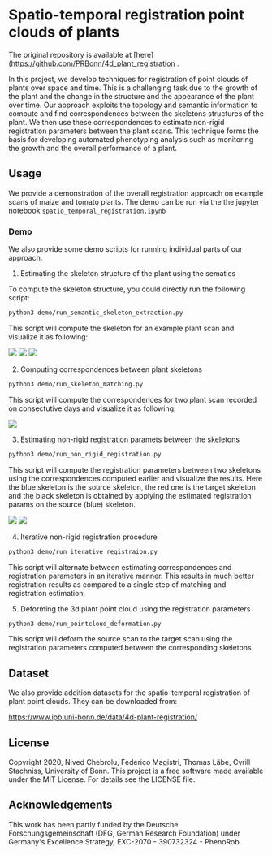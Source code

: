 # Spatio-temporal registration point clouds of plants
The original repository is available at [here](https://github.com/PRBonn/4d_plant_registration .


In this project, we develop techniques for registration of point clouds of plants over space and time.
This is a challenging task due to the growth of the plant and the change in the structure and the 
appearance of the plant over time. Our approach exploits the topology and semantic information 
to compute and find correspondences between the skeletons structures of the plant. We then use these
correspondences to estimate non-rigid registration parameters between the plant scans. This technique
forms the basis for developing automated phenotyping analysis such as monitoring the growth
and the overall performance of a plant. 

## Usage

We provide a demonstration of the overall registration approach on example scans of maize and tomato plants.
The demo can be run via the the jupyter notebook ``` spatio_temporal_registration.ipynb ``` 

### Demo

We also provide some demo scripts for running individual parts of our approach.

1. Estimating  the skeleton structure of the plant using the sematics

To compute the skeleton structure, you could directly run the following script:

```bash
python3 demo/run_semantic_skeleton_extraction.py
```
This script will compute the skeleton for an example plant scan and visualize it as following:

![](pics/ex_input_pc_maize.png)
![](pics/ex_semantics_pc_maize.png)
![](pics/ex_skeleton_maize.png)

2. Computing correspondences between plant skeletons

```bash
python3 demo/run_skeleton_matching.py
```

This script will compute the correspondences for two plant scan recorded on consectutive days and visualize it as following:

![](pics/ex_correspondences_maize.png)

3. Estimating non-rigid registration paramets between the skeletons

```bash
python3 demo/run_non_rigid_registration.py
```

This script will compute the registration parameters between two skeletons using the correspondences computed earlier and visualize the results. 
Here the blue skeleton is the source skeleton, the red one is the target skeleton and the black skeleton is obtained by applying the estimated
registration params on the source (blue) skeleton.

![](pics/ex_correspondences_maize.png)
![](pics/ex_registration_maize.png)

4. Iterative non-rigid registration procedure

```bash
python3 demo/run_iterative_registraion.py
```

This script will alternate between estimating correspondences and registration parameters in an iterative manner. This results in much better 
registration results as compared to a single step of matching and registration estimation.

5. Deforming the 3d plant point cloud using the registration parameters


```bash
python3 demo/run_pointcloud_deformation.py
```

This script will deform the source scan to the target scan using the registration parameters computed between the corresponding skeletons

## Dataset 

We also provide addition datasets for the spatio-temporal registration of plant point clouds. They can be 
downloaded from:

https://www.ipb.uni-bonn.de/data/4d-plant-registration/

## License

Copyright 2020, Nived Chebrolu, Federico Magistri, Thomas Läbe, Cyrill Stachniss, University of Bonn. This project is a free software made available under the MIT License. For details see the LICENSE file.

## Acknowledgements

This work has been partly funded by the Deutsche Forschungsgemeinschaft (DFG, German Research Foundation) under Germany's Excellence Strategy, EXC-2070 - 390732324 - PhenoRob.
